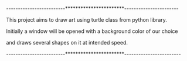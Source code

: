 -------------------------***********************-----------------------

This project aims to draw art using turtle class from python library.

Initially a window will be opened  with a background color of our choice

and draws several shapes on it at intended speed.

-------------------------***********************------------------------